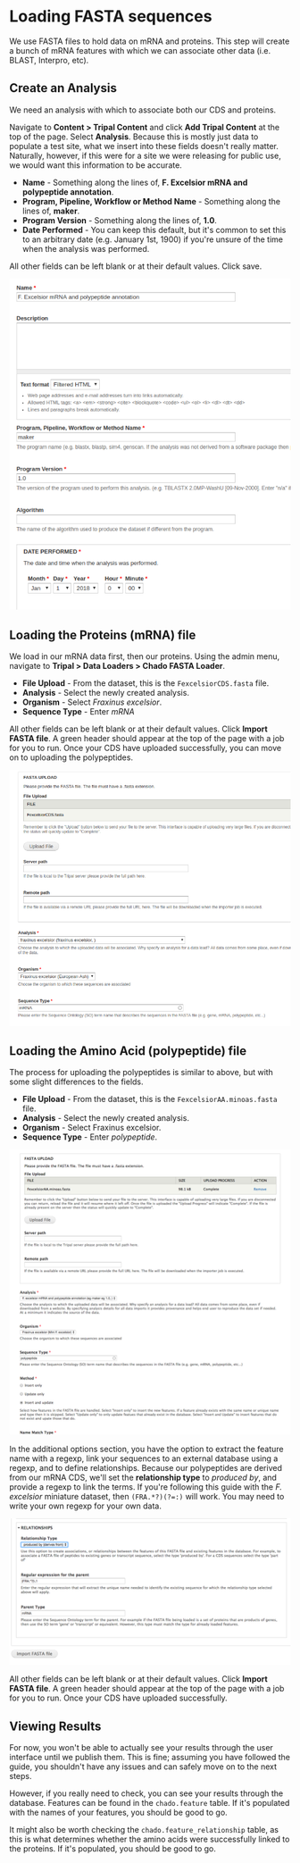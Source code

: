 # Loading FASTA sequences

We use FASTA files to hold data on mRNA and proteins. This step will create a bunch of mRNA features with which we can associate other data (i.e. BLAST, Interpro, etc).

## Create an Analysis

We need an analysis with which to associate both our CDS and proteins.

Navigate to **Content > Tripal Content** and click **Add Tripal Content** at the top of the page. Select **Analysis**. Because this is mostly just data to populate a test site, what we insert into these fields doesn't really matter. Naturally, however, if this were for a site we were releasing for public use, we would want this information to be accurate.

* **Name** - Something along the lines of, **F. Excelsior mRNA and polypeptide annotation**.
* **Program, Pipeline, Workflow or Method Name** - Something along the lines of, **maker**.
* **Program Version** - Something along the lines of, **1.0**.
* **Date Performed** - You can keep this default, but it's common to set this to an arbitrary date (e.g. January 1st, 1900) if you're unsure of the time when the analysis was performed.

All other fields can be left blank or at their default values. Click save.

![](img/fasta/fastadoc_1.png)

## Loading the Proteins (mRNA) file

We load in our mRNA data first, then our proteins. Using the admin menu, navigate to **Tripal > Data Loaders > Chado FASTA Loader**.

* **File Upload** - From the dataset, this is the `FexcelsiorCDS.fasta` file.
* **Analysis** - Select the newly created analysis.
* **Organism** - Select *Fraxinus excelsior*. 
* **Sequence Type** - Enter *mRNA*

All other fields can be left blank or at their default values. Click **Import FASTA file**. A green header should appear at the top of the page with a job for you to run. Once your CDS have uploaded successfully, you can move on to uploading the polypeptides.

![](img/fasta/fastadoc_2.png)

## Loading the Amino Acid (polypeptide) file

The process for uploading the polypeptides is similar to above, but with some slight differences to the fields.

* **File Upload** - From the dataset, this is the `FexcelsiorAA.minoas.fasta` file.
* **Analysis** - Select the newly created analysis.
* **Organism** - Select Fraxinus excelsior. 
* **Sequence Type** - Enter *polypeptide*.

![](img/fasta/loading_AA_pt1.png)

In the additional options section, you have the option to extract the feature name with a regexp, link your sequences to an external database using a regexp, and to define relationships.  Because our polypeptides are derived from our mRNA CDS, we'll set the **relationship type** to _produced by_, and provide a regexp to link the terms.  If you're following this guide with the _F. excelsior_ miniature dataset, then `(FRA.*?)(?=:)` will work.  You may need to write your own regexp for your own data.

![](img/fasta/loading_AA_pt2.png)

All other fields can be left blank or at their default values. Click **Import FASTA file**. A green header should appear at the top of the page with a job for you to run. Once your CDS have uploaded successfully.

## Viewing Results

For now, you won't be able to actually see your results through the user interface until we publish them. This is fine; assuming you have followed the guide, you shouldn't have any issues and can safely move on to the next steps.

However, if you really need to check, you can see your results through the database. Features can be found in the `chado.feature` table. If it's populated with the names of your features, you should be good to go.

It might also be worth checking the `chado.feature_relationship` table, as this is what determines whether the amino acids were successfully linked to the proteins. If it's populated, you should be good to go.
